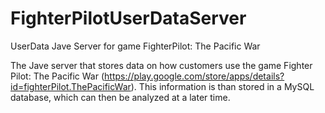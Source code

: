 # FighterPilotUserDataServer
UserData Jave Server for game FighterPilot: The Pacific War

The Jave server that stores data on how customers use the game Fighter Pilot: The Pacific War (https://play.google.com/store/apps/details?id=fighterPilot.ThePacificWar). This information is than stored in a MySQL database, which can then be analyzed at a later time.
